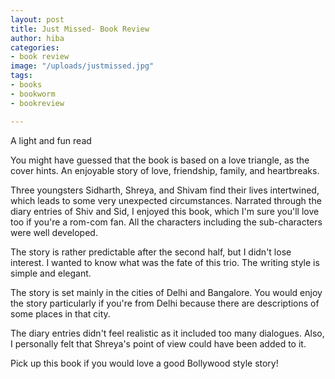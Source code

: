 ```yaml
---
layout: post
title: Just Missed- Book Review
author: hiba
categories:
- book review
image: "/uploads/justmissed.jpg"
tags:
- books
- bookworm
- bookreview

---
```

A light and fun read

  
You might have guessed that the book is based on a love triangle, as the cover hints. An enjoyable story of love, friendship, family, and heartbreaks.

Three youngsters Sidharth, Shreya, and Shivam find their lives intertwined, which leads to some very unexpected circumstances. Narrated through the diary entries of Shiv and Sid, I enjoyed this book, which I'm sure you'll love too if you're a rom-com fan. All the characters including the sub-characters were well developed.

The story is rather predictable after the second half, but I didn't lose interest. I wanted to know what was the fate of this trio. The writing style is simple and elegant.

The story is set mainly in the cities of Delhi and Bangalore. You would enjoy the story particularly if you're from Delhi because there are descriptions of some places in that city.

The diary entries didn't feel realistic as it included too many dialogues. Also, I personally felt that Shreya's point of view could have been added to it.

Pick up this book if you would love a good Bollywood style story!